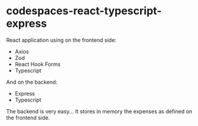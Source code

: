 # codespaces-react-typescript-express

React application using on the frontend side:

* Axios
* Zod
* React Hook Forms
* Typescript

And on the backend:

* Express
* Typescript

The backend is very easy... It stores in memory the expenses as defined on the frontend side.
